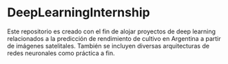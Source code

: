 # DeepLearningInternship
Este repositorio es creado con el fin de alojar proyectos de deep learning relacionados a la predicción de rendimiento de cultivo en Argentina a partir de imágenes satelitales. También se incluyen diversas arquitecturas de redes neuronales como práctica a fin.
